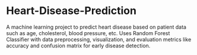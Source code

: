 # Heart-Disease-Prediction
A machine learning project to predict heart disease based on patient data such as age, cholesterol, blood pressure, etc. Uses Random Forest Classifier with data preprocessing, visualization, and evaluation metrics like accuracy and confusion matrix for early disease detection.
